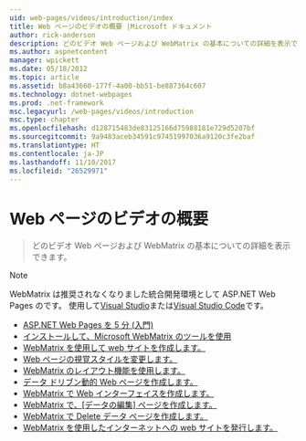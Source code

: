```yaml
---
uid: web-pages/videos/introduction/index
title: Web ページのビデオの概要 |Microsoft ドキュメント
author: rick-anderson
description: どのビデオ Web ページおよび WebMatrix の基本についての詳細を表示できます。
ms.author: aspnetcontent
manager: wpickett
ms.date: 05/18/2012
ms.topic: article
ms.assetid: b8a43660-177f-4a00-bb51-be887364c607
ms.technology: dotnet-webpages
ms.prod: .net-framework
msc.legacyurl: /web-pages/videos/introduction
msc.type: chapter
ms.openlocfilehash: d128715483de83125166d75988181e729d5207bf
ms.sourcegitcommit: 9a9483aceb34591c97451997036a9120c3fe2baf
ms.translationtype: HT
ms.contentlocale: ja-JP
ms.lasthandoff: 11/10/2017
ms.locfileid: "26529971"
---
```

<a name="introduction-to-web-pages-videos"></a>Web ページのビデオの概要
====================
> どのビデオ Web ページおよび WebMatrix の基本についての詳細を表示できます。

> [!NOTE] 
> WebMatrix は推奨されなくなりました統合開発環境として ASP.NET Web Pages のです。 使用して[Visual Studio](xref:aspnet/web-pages/overview/getting-started/program-asp-net-web-pages-in-visual-studio)または[Visual Studio Code](https://code.visualstudio.com/)です。


- [ASP.NET Web Pages を 5 分 (入門)](5-minute-introduction-to-aspnet-web-pages.md)
- [インストールして、Microsoft WebMatrix のツールを使用](install-and-use-the-microsoft-webmatrix-tool.md)
- [WebMatrix を使用して web サイトを作成します。](create-a-website-using-webmatrix.md)
- [Web ページの視覚スタイルを変更します。](change-the-visual-style-of-a-web-page.md)
- [WebMatrix のレイアウト機能を使用します。](use-the-layout-features-in-webmatrix.md)
- [データ ドリブン動的 Web ページを作成します。](create-a-data-driven-dynamic-web-page.md)
- [WebMatrix で Web インターフェイスを作成します。](create-a-web-interface-in-webmatrix.md)
- [WebMatrix で、[データの編集] ページを作成します。](create-an-edit-data-page-in-webmatrix.md)
- [WebMatrix で Delete データ ページを作成します。](create-a-delete-data-page-in-webmatrix.md)
- [WebMatrix を使用したインターネットへの web サイトを発行します。](publish-a-website-to-the-internet-using-webmatrix.md)
